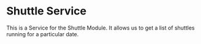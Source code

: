 # Shuttle Service

This is a Service for the Shuttle Module. It allows us to get a list of shuttles running for a particular date.
